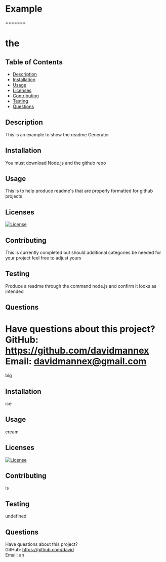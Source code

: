 # Example
=======
# the

  ## Table of Contents
  * [Description](#Description)
  * [Installation](#Installation)
  * [Usage](#Usage)
  * [Licenses](#License)
  * [Contributing](#Contribution)
  * [Testing](#Testing)
  * [Questions](#Questions)
  ## Description

  This is an example to show the readme Generator 
  ## Installation
  You must download Node.js and the github repo
  ## Usage
  This is to help produce readme's that are properly formatted for github projects
  ## Licenses
  [![License](https://img.shields.io/badge/License-Apache%202.0-blue.svg)](https://opensource.org/licenses/Apache-2.0)
  ## Contributing
  This is currently completed but should additional categories be needed for your project feel free to adjust yours
  ## Testing
  Produce a readme through the command node.js and confirm it looks as intended
  ## Questions
  Have questions about this project?  
  GitHub: https://github.com/davidmannex  
  Email: davidmannex@gmail.com
=======
  big
  ## Installation
  ice 
  ## Usage
  cream 
  ## Licenses
  [![License](https://img.shields.io/badge/License-Apache%202.0-blue.svg)](https://opensource.org/licenses/Apache-2.0)
  ## Contributing
  is 
  ## Testing
  undefined
  ## Questions
  Have questions about this project?  
  GitHub: https://github.com/david   
  Email: an

